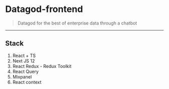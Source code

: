# Datagod-frontend

> Datagod for the best of enterprise data through a chatbot

<hr/>

## Stack

1. React + TS
2. Next JS 12
3. React Redux - Redux Toolkit
4. React Query
5. Mixpanel
8. React context
